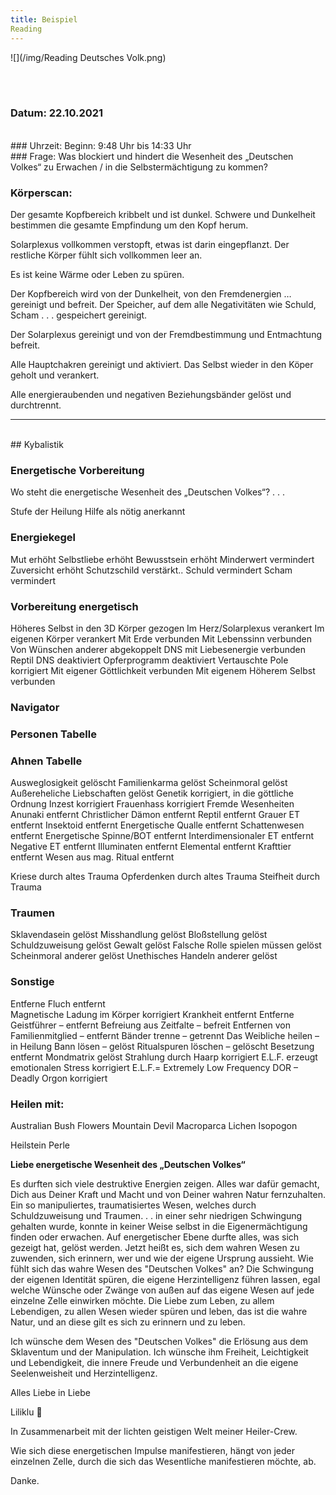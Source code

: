 ```yaml
---
title: Beispiel
Reading
---
```

<style>
img {
  width:600px;
  max-width: 99%
}
</style>

 ![](/img/Reading Deutsches Volk.png)


<br><br>

### Datum: 22.10.2021
<br>
### Uhrzeit:
Beginn:       9:48 Uhr       bis   14:33 Uhr
<br>
### Frage:
Was blockiert und hindert die Wesenheit des „Deutschen Volkes“ zu Erwachen / in die Selbstermächtigung zu kommen?

<br>

### Körperscan:

Der gesamte Kopfbereich kribbelt und ist dunkel. Schwere und Dunkelheit bestimmen die gesamte Empfindung um den Kopf herum.

Solarplexus vollkommen verstopft, etwas ist darin eingepflanzt. Der restliche Körper fühlt sich vollkommen leer an.

Es ist keine Wärme oder Leben zu spüren.

Der Kopfbereich wird von der Dunkelheit, von den Fremdenergien … gereinigt und befreit. Der Speicher, auf dem alle Negativitäten wie Schuld, Scham . . . gespeichert gereinigt.

Der Solarplexus gereinigt und von der Fremdbestimmung und Entmachtung befreit.

Alle Hauptchakren gereinigt und aktiviert. Das Selbst wieder in den Köper geholt und verankert.

Alle energieraubenden und negativen Beziehungsbänder gelöst und durchtrennt.

---
<br>
## Kybalistik


### Energetische Vorbereitung

Wo steht die energetische Wesenheit des „Deutschen Volkes“? . . .

Stufe der Heilung
Hilfe als nötig anerkannt

### Energiekegel
Mut erhöht
Selbstliebe erhöht
Bewusstsein erhöht
Minderwert vermindert
Zuversicht erhöht
Schutzschild verstärkt..
Schuld vermindert
Scham vermindert


### Vorbereitung energetisch
Höheres Selbst in den 3D Körper gezogen
Im Herz/Solarplexus verankert
Im eigenen Körper verankert
Mit Erde verbunden
Mit Lebenssinn verbunden
Von Wünschen anderer abgekoppelt
DNS mit Liebesenergie verbunden
Reptil DNS deaktiviert
Opferprogramm deaktiviert
Vertauschte Pole korrigiert
Mit eigener Göttlichkeit verbunden
Mit eigenem Höherem Selbst verbunden


### Navigator

### Personen Tabelle

### Ahnen Tabelle
Ausweglosigkeit gelöscht
Familienkarma gelöst
Scheinmoral gelöst
Außereheliche Liebschaften gelöst
Genetik korrigiert, in die göttliche Ordnung
Inzest korrigiert
Frauenhass korrigiert
Fremde Wesenheiten
Anunaki			entfernt
Christlicher Dämon		entfernt
Reptil				entfernt
Grauer ET			entfernt
Insektoid 			entfernt
Energetische Qualle 		entfernt
Schattenwesen		entfernt
Energetische Spinne/BOT	entfernt
Interdimensionaler ET entfernt
Negative ET			entfernt
Illuminaten			entfernt
Elemental			entfernt
Krafttier			entfernt
Wesen aus mag. Ritual	entfernt


Kriese durch altes Trauma
Opferdenken durch altes Trauma
Steifheit durch Trauma


### Traumen
Sklavendasein			gelöst
Misshandlung			gelöst
Bloßstellung			gelöst
Schuldzuweisung		gelöst
Gewalt				gelöst
Falsche Rolle spielen
müssen			gelöst
Scheinmoral anderer		gelöst
Unethisches Handeln
anderer			gelöst

### Sonstige
Entferne Fluch entfernt  
Magnetische Ladung im Körper	korrigiert
Krankheit entfernt
Entferne Geistführer	–		entfernt
Befreiung aus Zeitfalte	–	befreit
Entfernen von Familienmitglied  –	entfernt
Bänder trenne			–	getrennt
Das Weibliche heilen	–		in Heilung
Bann lösen		–		gelöst
Ritualspuren löschen	–	gelöscht
Besetzung				entfernt
Mondmatrix				gelöst
Strahlung durch Haarp		korrigiert
E.L.F. erzeugt emotionalen Stress	korrigiert
E.L.F.= Extremely Low Frequency
DOR – Deadly Orgon 			korrigiert


### Heilen mit:

Australian Bush Flowers
Mountain Devil
Macroparca
Lichen
Isopogon

Heilstein
Perle


**Liebe energetische Wesenheit des „Deutschen Volkes“**

Es durften sich viele destruktive Energien zeigen. Alles war dafür gemacht, Dich aus Deiner Kraft und Macht und von Deiner wahren Natur fernzuhalten. Ein so manipuliertes, traumatisiertes Wesen, welches durch Schuldzuweisung und Traumen. . . in einer sehr niedrigen Schwingung gehalten wurde, konnte in keiner Weise selbst in die Eigenermächtigung finden oder erwachen.
Auf energetischer Ebene durfte alles, was sich gezeigt hat, gelöst werden. Jetzt heißt es, sich dem wahren Wesen zu zuwenden, sich erinnern, wer und wie der eigene Ursprung aussieht. Wie fühlt sich das wahre Wesen des "Deutschen Volkes" an? Die Schwingung der eigenen Identität spüren, die eigene Herzintelligenz führen lassen, egal welche Wünsche oder Zwänge von außen auf das eigene Wesen auf jede einzelne Zelle einwirken möchte. Die Liebe zum Leben, zu allem Lebendigen, zu allen Wesen wieder spüren und leben, das ist die wahre Natur, und an diese gilt es sich zu erinnern und zu leben.

Ich wünsche dem Wesen des "Deutschen Volkes" die Erlösung aus dem Sklaventum und der Manipulation. Ich wünsche ihm Freiheit, Leichtigkeit und Lebendigkeit, die innere Freude und Verbundenheit an die eigene Seelenweisheit und Herzintelligenz.


Alles Liebe in Liebe

Liliklu  🦋

In Zusammenarbeit mit der lichten geistigen Welt meiner Heiler-Crew.

Wie sich diese energetischen Impulse manifestieren, hängt von jeder einzelnen Zelle, durch die sich das Wesentliche manifestieren möchte, ab.

Danke.

